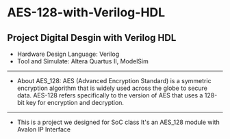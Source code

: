 # AES-128-with-Verilog-HDL
Project Digital Desgin with Verilog HDL
--------------------------------------------------
- Hardware Design Language: Verilog
- Tool and Simulate: Altera Quartus II, ModelSim
--------------------------------------------------
- About AES_128: AES (Advanced Encryption Standard) is a symmetric encryption algorithm that is widely used across the globe to secure data. AES-128 refers specifically to the version of AES that uses a 128-bit key for encryption and decryption.
--------------------------------------------------
- This is a project we designed for SoC class
It's an AES_128 module with Avalon IP Interface
